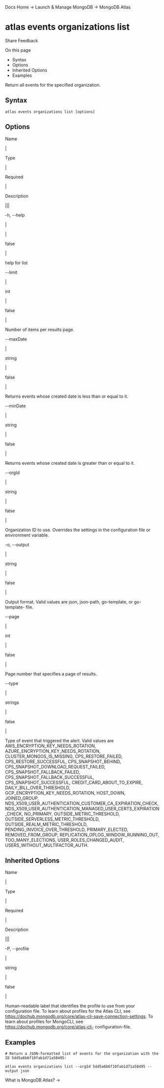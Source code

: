 Docs Home → Launch & Manage MongoDB → MongoDB Atlas

# atlas events organizations list

Share Feedback

On this page

  * Syntax
  * Options
  * Inherited Options
  * Examples

Return all events for the specified organization.

## Syntax

    
    
    atlas events organizations list [options]  
      
  
## Options

Name

|

Type

|

Required

|

Description  
  
|||  
  
-h, --help

|

|

false

|

help for list  
  
\--limit

|

int

|

false

|

Number of items per results page.  
  
\--maxDate

|

string

|

false

|

Returns events whose created date is less than or equal to it.  
  
\--minDate

|

string

|

false

|

Returns events whose created date is greater than or equal to it.  
  
\--orgId

|

string

|

false

|

Organization ID to use. Overrides the settings in the configuration file or
environment variable.  
  
-o, --output

|

string

|

false

|

Output format. Valid values are json, json-path, go-template, or go-template-
file.  
  
\--page

|

int

|

false

|

Page number that specifies a page of results.  
  
\--type

|

strings

|

false

|

Type of event that triggered the alert. Valid values are
AWS_ENCRYPTION_KEY_NEEDS_ROTATION, AZURE_ENCRYPTION_KEY_NEEDS_ROTATION,
CLUSTER_MONGOS_IS_MISSING, CPS_RESTORE_FAILED, CPS_RESTORE_SUCCESSFUL,
CPS_SNAPSHOT_BEHIND, CPS_SNAPSHOT_DOWNLOAD_REQUEST_FAILED,
CPS_SNAPSHOT_FALLBACK_FAILED, CPS_SNAPSHOT_FALLBACK_SUCCESSFUL,
CPS_SNAPSHOT_SUCCESSFUL, CREDIT_CARD_ABOUT_TO_EXPIRE,
DAILY_BILL_OVER_THRESHOLD, GCP_ENCRYPTION_KEY_NEEDS_ROTATION, HOST_DOWN,
JOINED_GROUP, NDS_X509_USER_AUTHENTICATION_CUSTOMER_CA_EXPIRATION_CHECK,
NDS_X509_USER_AUTHENTICATION_MANAGED_USER_CERTS_EXPIRATION_CHECK, NO_PRIMARY,
OUTSIDE_METRIC_THRESHOLD, OUTSIDE_SERVERLESS_METRIC_THRESHOLD,
OUTSIDE_REALM_METRIC_THRESHOLD, PENDING_INVOICE_OVER_THRESHOLD,
PRIMARY_ELECTED, REMOVED_FROM_GROUP, REPLICATION_OPLOG_WINDOW_RUNNING_OUT,
TOO_MANY_ELECTIONS, USER_ROLES_CHANGED_AUDIT, USERS_WITHOUT_MULTIFACTOR_AUTH.  
  
## Inherited Options

Name

|

Type

|

Required

|

Description  
  
|||  
  
-P, --profile

|

string

|

false

|

Human-readable label that identifies the profile to use from your
configuration file. To learn about profiles for the Atlas CLI, see
https://dochub.mongodb.org/core/atlas-cli-save-connection-settings. To learn
about profiles for MongoCLI, see https://dochub.mongodb.org/core/atlas-cli-
configuration-file.  
  
## Examples

    
    
    # Return a JSON-formatted list of events for the organization with the ID 5dd5a6b6f10fab1d71a58495:  
      
    atlas events organizations list --orgId 5dd5a6b6f10fab1d71a58495 --output json  
  
What is MongoDB Atlas? →

